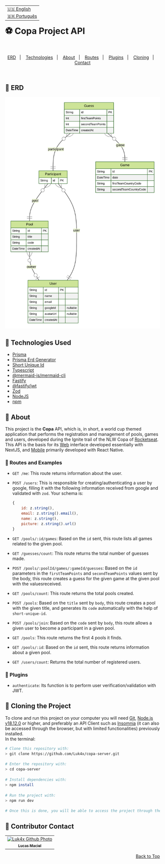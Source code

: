 <table align="right">
  <tr>
    <td>
      <a href="readme-en.md">🇺🇸 English</a>
    </td>
  </tr>
  <tr>
    <td>
      <a href="README.md">🇧🇷 Português</a>
    </td>
  </tr>
</table>
<br>

# ⚽ Copa Project API

<br>
<p align="center">
  <a href="#-erd">ERD</a>&nbsp;&nbsp;&nbsp;|&nbsp;&nbsp;&nbsp;
  <a href="#-technologies-used">Technologies</a>&nbsp;&nbsp;&nbsp;|&nbsp;&nbsp;&nbsp;
  <a href="#-about">About</a>&nbsp;&nbsp;&nbsp;|&nbsp;&nbsp;&nbsp;
  <a href="#-routes-and-examples">Routes</a>&nbsp;&nbsp;&nbsp;|&nbsp;&nbsp;&nbsp;
  <a href="#-plugins">Plugins</a>&nbsp;&nbsp;&nbsp;|&nbsp;&nbsp;&nbsp;
  <a href="#-cloning-the-project">Cloning</a>&nbsp;&nbsp;&nbsp;|&nbsp;&nbsp;&nbsp;
  <a href="#-contributor-contact">Contact</a>
</p>
<br>

## 🌳 ERD
<div align="center">
 <img src="./prisma/ERD.svg" alt="prisma erd image" />
</div>

## 🚀 Technologies Used

- [Prisma](https://www.prisma.io/)
- [Prisma Erd Generator](https://www.npmjs.com/package/prisma-erd-generator)
- [Short Unique Id](https://www.npmjs.com/package/short-unique-id)
- [Typescript](https://www.typescriptlang.org/)
- [@mermaid-js/mermaid-cli](https://www.npmjs.com/package/@mermaid-js/mermaid-cli)
- [Fastify](https://www.fastify.io/)
- [@fastify/jwt](https://www.npmjs.com/package/@fastify/jwt)
- [Zod](https://www.npmjs.com/package/zod)
- [NodeJS](https://nodejs.org)
- [npm](https://www.npmjs.com/)

## 📝 About

This project is the **Copa** API, which is, in short, a world cup themed application that performs the registration and management of pools, games and users, developed during the Ignite trail of the NLW Copa of [Rocketseat](https://www.rocketseat.com.br/).<br>
This API is the basis for its [Web](https://github.com/Luk4x/copa-web) interface developed essentially with NextJS, and [Mobile](https://github.com/Luk4x/copa-mobile) primarily developed with React Native.

### 📃 Routes and Examples
- `GET /me`: This route returns information about the user.

- `POST /users`: This is responsible for creating/authenticating a user by google, filling it with the following information received from google and validated with `zod`. Your schema is:

    ```js
    {
        id: z.string(),
        email: z.string().email(),
        name: z.string(),
        picture: z.string().url()
    }
    ```

- `GET /pools/:id/games`: Based on the `id` sent, this route lists all games related to the given pool.

- `GET /guesses/count`: This route returns the total number of guesses made.

- `POST /pools/:poolId/games/:gameId/guesses`: Based on the `id` parameters in the `firstTeamPoints` and `secondTeamPoints` values ​​sent by the body, this route creates a guess for the given game at the given pool with the values ​​received.
  
- `GET /pools/count`: This route returns the total pools created.

- `POST /pools`: Based on the `title` sent by `body`, this route creates a pool with the given title, and generates its `code` automatically with the help of `short-unique-id`.

- `POST /pools/join`: Based on the `code` sent by `body`, this route allows a given user to become a participant in a given pool.

- `GET /pools`: This route returns the first 4 pools it finds.

- `GET /pools/:id`: Based on the `id` sent, this route returns information about a given pool.

- `GET /users/count`: Returns the total number of registered users.

### 🔑 Plugins
- `authenticate`: Its function is to perform user verification/validation with JWT.

## 📖 Cloning the Project

To clone and run this project on your computer you will need [Git](https://git-scm.com/), [Node.js v18.12.0](https://nodejs.org/en/) or higher, and preferably an API Client such as [Insomnia](https://insomnia.rest/) (it can also be accessed through the browser, but with limited functionalities) previously installed.<br>In the terminal:

```bash
# Clone this repository with:
> git clone https://github.com/Luk4x/copa-server.git

# Enter the repository with:
> cd copa-server

# Install dependencies with: 
> npm install

# Run the project with:
> npm run dev

# Once this is done, you will be able to access the project through the link that will appear in the terminal! (something like http://localhost:3333/ or http://0.0.0.0:3333/)
```

## 🤝 Contributor Contact

<table>
  <tr>
    <td align="center">
      <a href="https://www.linkedin.com/in/lucasmacielf/">
        <img src="https://avatars.githubusercontent.com/Luk4x" width="150px;" alt="Luk4x Github Photo"/><br>
        <sub>
          <b>Lucas Maciel</b>
        </sub>
      </a>
    </td>
  </tr>
</table>

<p align="right">
  <a href="#-copa-project-api">Back to Top</a>
</p>
